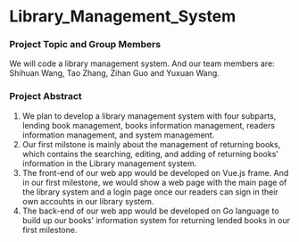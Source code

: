 # Library_Management_System
### Project Topic and Group Members
We will code a library management system. And our team members are: Shihuan Wang, Tao Zhang, Zihan Guo and Yuxuan Wang. <br />

### Project Abstract
1. We plan to develop a library management system with four subparts, lending book management, books information management, readers information management, and system management. <br />
2. Our first milstone is mainly about the management of returning books, which contains the searching, editing, and adding of returning books' information in the Library management system. <br />
3. The front-end of our web app would be developed on Vue.js frame. And in our first milestone, we would show a web page with the main page of the library system and a login page once our readers can sign in their own accouhts in our library system. <br />
4. The back-end of our web app would be developed on Go language to build up our books' information system for returning lended books in our first milestone.
